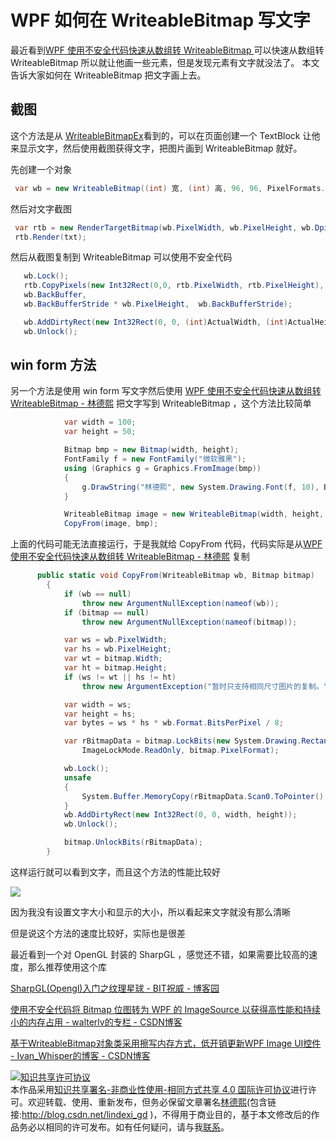 
# WPF 如何在 WriteableBitmap 写文字

最近看到[WPF 使用不安全代码快速从数组转 WriteableBitmap ](https://lindexi.github.io/lindexi/post/WPF-%E4%BD%BF%E7%94%A8%E4%B8%8D%E5%AE%89%E5%85%A8%E4%BB%A3%E7%A0%81%E5%BF%AB%E9%80%9F%E4%BB%8E%E6%95%B0%E7%BB%84%E8%BD%AC-WriteableBitmap.html )可以快速从数组转 WriteableBitmap 所以就让他画一些元素，但是发现元素有文字就没法了。
本文告诉大家如何在 WriteableBitmap 把文字画上去。

<!--more-->


<!-- CreateTime:2018/12/25 9:13:57 -->

<!-- csdn -->

## 截图

这个方法是从 [WriteableBitmapEx](https://github.com/teichgraf/WriteableBitmapEx/ )看到的，可以在页面创建一个 TextBlock 让他来显示文字，然后使用截图获得文字，把图片画到 WriteableBitmap 就好。

先创建一个对象

```csharp
 var wb = new WriteableBitmap((int) 宽, (int) 高, 96, 96, PixelFormats.Pbgra32, null);
```

然后对文字截图

```csharp
 var rtb = new RenderTargetBitmap(wb.PixelWidth, wb.PixelHeight, wb.DpiX, wb.DpiY, PixelFormats.Pbgra32);
 rtb.Render(txt);
```

然后从截图复制到 WriteableBitmap 可以使用不安全代码

```csharp
   wb.Lock();
   rtb.CopyPixels(new Int32Rect(0,0, rtb.PixelWidth, rtb.PixelHeight), 
   wb.BackBuffer,
   wb.BackBufferStride * wb.PixelHeight,  wb.BackBufferStride);

   wb.AddDirtyRect(new Int32Rect(0, 0, (int)ActualWidth, (int)ActualHeight));
   wb.Unlock();
```

## win form 方法

另一个方法是使用 win form 写文字然后使用 [WPF 使用不安全代码快速从数组转 WriteableBitmap - 林德熙](https://lindexi.github.io/lindexi/post/WPF-%E4%BD%BF%E7%94%A8%E4%B8%8D%E5%AE%89%E5%85%A8%E4%BB%A3%E7%A0%81%E5%BF%AB%E9%80%9F%E4%BB%8E%E6%95%B0%E7%BB%84%E8%BD%AC-WriteableBitmap.html ) 把文字写到 WriteableBitmap ，这个方法比较简单

```csharp
            var width = 100;
            var height = 50;

            Bitmap bmp = new Bitmap(width, height);
            FontFamily f = new FontFamily("微软雅黑");
            using (Graphics g = Graphics.FromImage(bmp))
            {
                g.DrawString("林德熙", new System.Drawing.Font(f, 10), Brushes.Black, 0, 0);
            }

            WriteableBitmap image = new WriteableBitmap(width, height, 96, 96, PixelFormats.Bgra32, null);
            CopyFrom(image, bmp);
```

上面的代码可能无法直接运行，于是我就给 CopyFrom 代码，代码实际是从[WPF 使用不安全代码快速从数组转 WriteableBitmap - 林德熙](https://lindexi.github.io/lindexi/post/WPF-%E4%BD%BF%E7%94%A8%E4%B8%8D%E5%AE%89%E5%85%A8%E4%BB%A3%E7%A0%81%E5%BF%AB%E9%80%9F%E4%BB%8E%E6%95%B0%E7%BB%84%E8%BD%AC-WriteableBitmap.html ) 复制

```csharp
      public static void CopyFrom(WriteableBitmap wb, Bitmap bitmap)
        {
            if (wb == null)
                throw new ArgumentNullException(nameof(wb));
            if (bitmap == null)
                throw new ArgumentNullException(nameof(bitmap));

            var ws = wb.PixelWidth;
            var hs = wb.PixelHeight;
            var wt = bitmap.Width;
            var ht = bitmap.Height;
            if (ws != wt || hs != ht)
                throw new ArgumentException("暂时只支持相同尺寸图片的复制。");

            var width = ws;
            var height = hs;
            var bytes = ws * hs * wb.Format.BitsPerPixel / 8;

            var rBitmapData = bitmap.LockBits(new System.Drawing.Rectangle(0, 0, width, height),
                ImageLockMode.ReadOnly, bitmap.PixelFormat);

            wb.Lock();
            unsafe
            {
                System.Buffer.MemoryCopy(rBitmapData.Scan0.ToPointer(), wb.BackBuffer.ToPointer(), bytes, bytes);
            }
            wb.AddDirtyRect(new Int32Rect(0, 0, width, height));
            wb.Unlock();

            bitmap.UnlockBits(rBitmapData);
        }
```

这样运行就可以看到文字，而且这个方法的性能比较好

![](http://cdn.lindexi.site/34fdad35-5dfe-a75b-2b4b-8c5e313038e2%2F201712151723520171220103729.jpg)

因为我没有设置文字大小和显示的大小，所以看起来文字就没有那么清晰

但是说这个方法的速度比较好，实际也是很差

最近看到一个对 OpenGL 封装的 SharpGL ，感觉还不错，如果需要比较高的速度，那么推荐使用这个库

[SharpGL(Opengl)入门之纹理星球 - BIT祝威 - 博客园](http://www.cnblogs.com/bitzhuwei/archive/2013/05/21/Opengl_Sharpgl_dragtextured_planet_drag_drop.html )

[使用不安全代码将 Bitmap 位图转为 WPF 的 ImageSource 以获得高性能和持续小的内存占用 - walterlv的专栏 - CSDN博客](https://blog.csdn.net/WPwalter/article/details/78619679 )

[基于WriteableBitmap对象类采用擦写内存方式，低开销更新WPF Image UI控件 - Ivan_Whisper的博客 - CSDN博客](https://blog.csdn.net/Ivan_Whisper/article/details/80312586 )





<a rel="license" href="http://creativecommons.org/licenses/by-nc-sa/4.0/"><img alt="知识共享许可协议" style="border-width:0" src="https://licensebuttons.net/l/by-nc-sa/4.0/88x31.png" /></a><br />本作品采用<a rel="license" href="http://creativecommons.org/licenses/by-nc-sa/4.0/">知识共享署名-非商业性使用-相同方式共享 4.0 国际许可协议</a>进行许可。欢迎转载、使用、重新发布，但务必保留文章署名[林德熙](http://blog.csdn.net/lindexi_gd)(包含链接:http://blog.csdn.net/lindexi_gd )，不得用于商业目的，基于本文修改后的作品务必以相同的许可发布。如有任何疑问，请与我[联系](mailto:lindexi_gd@163.com)。